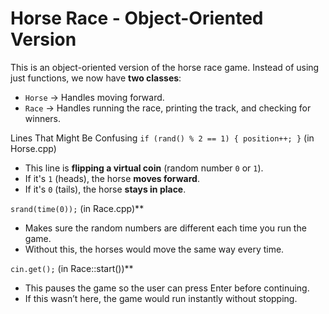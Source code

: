 # Horse Race - Object-Oriented Version

This is an object-oriented version of the horse race game. Instead of using just functions, we now have **two classes**:  
- `Horse` → Handles moving forward.  
- `Race` → Handles running the race, printing the track, and checking for winners.    

 Lines That Might Be Confusing
 `if (rand() % 2 == 1) { position++; }` (in Horse.cpp)
- This line is **flipping a virtual coin** (random number `0` or `1`).
- If it's `1` (heads), the horse **moves forward**.
- If it's `0` (tails), the horse **stays in place**.

 `srand(time(0));` (in Race.cpp)**
- Makes sure the random numbers are different each time you run the game.
- Without this, the horses would move the same way every time.

 `cin.get();` (in Race::start())**
- This pauses the game so the user can press Enter before continuing.
- If this wasn’t here, the game would run instantly without stopping.


